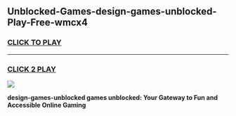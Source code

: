 
## Unblocked-Games-design-games-unblocked-Play-Free-wmcx4
<h3>
<a href="https://premium76.site?title=design-games-unblocked&ref=09A">CLICK TO PLAY</a></h3>
<hr>

<h3>
<a href="https://premium76.site?title=design-games-unblocked&ref=09A">CLICK 2 PLAY</a>
  
</h3>

<a href="https://premium76.site?title=design-games-unblocked&ref=09A"><img src="https://clearcache.store/games.png"></a>


**design-games-unblocked games unblocked: Your Gateway to Fun and Accessible Online Gaming**
